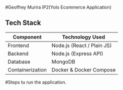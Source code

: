 #Geoffrey Murira IP2(Yolo Ecommerce Application)


##  Tech Stack

| Component | Technology Used |
|----------|------------------|
| Frontend | Node.js (React / Plain JS) |
| Backend | Node.js (Express API) |
| Database | MongoDB |
| Containerization | Docker & Docker Compose |

#Steps tu run the application.
